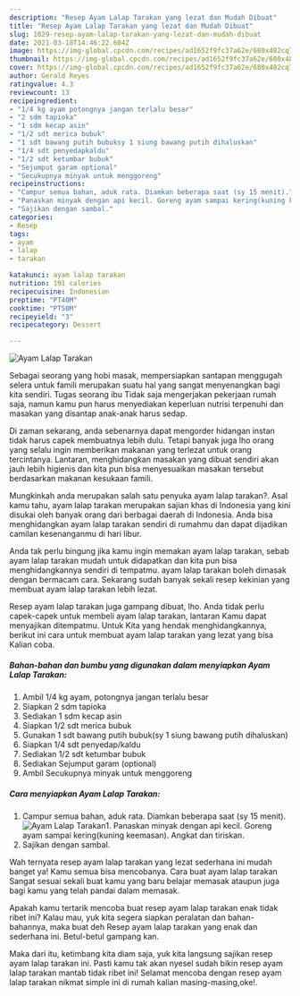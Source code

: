 ```yaml
---
description: "Resep Ayam Lalap Tarakan yang lezat dan Mudah Dibuat"
title: "Resep Ayam Lalap Tarakan yang lezat dan Mudah Dibuat"
slug: 1029-resep-ayam-lalap-tarakan-yang-lezat-dan-mudah-dibuat
date: 2021-03-10T14:46:22.604Z
image: https://img-global.cpcdn.com/recipes/ad1652f9fc37a62e/680x482cq70/ayam-lalap-tarakan-foto-resep-utama.jpg
thumbnail: https://img-global.cpcdn.com/recipes/ad1652f9fc37a62e/680x482cq70/ayam-lalap-tarakan-foto-resep-utama.jpg
cover: https://img-global.cpcdn.com/recipes/ad1652f9fc37a62e/680x482cq70/ayam-lalap-tarakan-foto-resep-utama.jpg
author: Gerald Reyes
ratingvalue: 4.3
reviewcount: 13
recipeingredient:
- "1/4 kg ayam potongnya jangan terlalu besar"
- "2 sdm tapioka"
- "1 sdm kecap asin"
- "1/2 sdt merica bubuk"
- "1 sdt bawang putih bubuksy 1 siung bawang putih dihaluskan"
- "1/4 sdt penyedapkaldu"
- "1/2 sdt ketumbar bubuk"
- "Sejumput garam optional"
- "Secukupnya minyak untuk menggoreng"
recipeinstructions:
- "Campur semua bahan, aduk rata. Diamkan beberapa saat (sy 15 menit)."
- "Panaskan minyak dengan api kecil. Goreng ayam sampai kering(kuning keemasan). Angkat dan tiriskan."
- "Sajikan dengan sambal."
categories:
- Resep
tags:
- ayam
- lalap
- tarakan

katakunci: ayam lalap tarakan 
nutrition: 191 calories
recipecuisine: Indonesian
preptime: "PT40M"
cooktime: "PT50M"
recipeyield: "3"
recipecategory: Dessert

---
```



![Ayam Lalap Tarakan](https://img-global.cpcdn.com/recipes/ad1652f9fc37a62e/680x482cq70/ayam-lalap-tarakan-foto-resep-utama.jpg)

Sebagai seorang yang hobi masak, mempersiapkan santapan menggugah selera untuk famili merupakan suatu hal yang sangat menyenangkan bagi kita sendiri. Tugas seorang ibu Tidak saja mengerjakan pekerjaan rumah saja, namun kamu pun harus menyediakan keperluan nutrisi terpenuhi dan masakan yang disantap anak-anak harus sedap.

Di zaman  sekarang, anda sebenarnya dapat mengorder hidangan instan tidak harus capek membuatnya lebih dulu. Tetapi banyak juga lho orang yang selalu ingin memberikan makanan yang terlezat untuk orang tercintanya. Lantaran, menghidangkan masakan yang dibuat sendiri akan jauh lebih higienis dan kita pun bisa menyesuaikan masakan tersebut berdasarkan makanan kesukaan famili. 



Mungkinkah anda merupakan salah satu penyuka ayam lalap tarakan?. Asal kamu tahu, ayam lalap tarakan merupakan sajian khas di Indonesia yang kini disukai oleh banyak orang dari berbagai daerah di Indonesia. Anda bisa menghidangkan ayam lalap tarakan sendiri di rumahmu dan dapat dijadikan camilan kesenanganmu di hari libur.

Anda tak perlu bingung jika kamu ingin memakan ayam lalap tarakan, sebab ayam lalap tarakan mudah untuk didapatkan dan kita pun bisa menghidangkannya sendiri di tempatmu. ayam lalap tarakan boleh dimasak dengan bermacam cara. Sekarang sudah banyak sekali resep kekinian yang membuat ayam lalap tarakan lebih lezat.

Resep ayam lalap tarakan juga gampang dibuat, lho. Anda tidak perlu capek-capek untuk membeli ayam lalap tarakan, lantaran Kamu dapat menyajikan ditempatmu. Untuk Kita yang hendak menghidangkannya, berikut ini cara untuk membuat ayam lalap tarakan yang lezat yang bisa Kalian coba.

<!--inarticleads1-->

##### Bahan-bahan dan bumbu yang digunakan dalam menyiapkan Ayam Lalap Tarakan:

1. Ambil 1/4 kg ayam, potongnya jangan terlalu besar
1. Siapkan 2 sdm tapioka
1. Sediakan 1 sdm kecap asin
1. Siapkan 1/2 sdt merica bubuk
1. Gunakan 1 sdt bawang putih bubuk(sy 1 siung bawang putih dihaluskan)
1. Siapkan 1/4 sdt penyedap/kaldu
1. Sediakan 1/2 sdt ketumbar bubuk
1. Sediakan Sejumput garam (optional)
1. Ambil Secukupnya minyak untuk menggoreng




<!--inarticleads2-->

##### Cara menyiapkan Ayam Lalap Tarakan:

1. Campur semua bahan, aduk rata. Diamkan beberapa saat (sy 15 menit).
<img src="https://img-global.cpcdn.com/steps/658526bc764653a3/160x128cq70/ayam-lalap-tarakan-langkah-memasak-1-foto.jpg" alt="Ayam Lalap Tarakan">1. Panaskan minyak dengan api kecil. Goreng ayam sampai kering(kuning keemasan). Angkat dan tiriskan.
1. Sajikan dengan sambal.




Wah ternyata resep ayam lalap tarakan yang lezat sederhana ini mudah banget ya! Kamu semua bisa mencobanya. Cara buat ayam lalap tarakan Sangat sesuai sekali buat kamu yang baru belajar memasak ataupun juga bagi kamu yang telah pandai dalam memasak.

Apakah kamu tertarik mencoba buat resep ayam lalap tarakan enak tidak ribet ini? Kalau mau, yuk kita segera siapkan peralatan dan bahan-bahannya, maka buat deh Resep ayam lalap tarakan yang enak dan sederhana ini. Betul-betul gampang kan. 

Maka dari itu, ketimbang kita diam saja, yuk kita langsung sajikan resep ayam lalap tarakan ini. Pasti kamu tak akan nyesel sudah bikin resep ayam lalap tarakan mantab tidak ribet ini! Selamat mencoba dengan resep ayam lalap tarakan nikmat simple ini di rumah kalian masing-masing,oke!.

